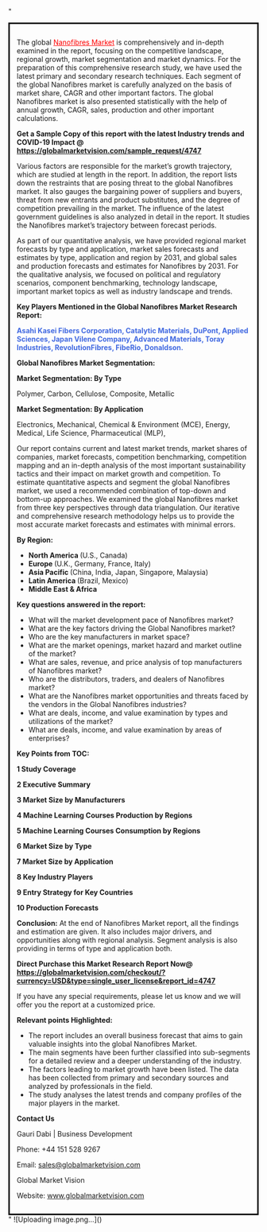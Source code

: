 "<div style='border: 3px solid black; padding: 1em;'>

The global <a style='color: #ff0000;' href='https://globalmarketvision.com/reports/global-nanofibres-market/4747'>Nanofibres Market</a> is comprehensively and in-depth examined in the report, focusing on the competitive landscape, regional growth, market segmentation and market dynamics. For the preparation of this comprehensive research study, we have used the latest primary and secondary research techniques. Each segment of the global Nanofibres market is carefully analyzed on the basis of market share, CAGR and other important factors. The global Nanofibres market is also presented statistically with the help of annual growth, CAGR, sales, production and other important calculations.

<strong>Get a Sample Copy of this report with the latest Industry trends and COVID-19 Impact @</strong><strong> <a style='color: #ff0000;' href='https://globalmarketvision.com/sample_request/4747?utm_source=linkedinPulse&utm_medium=Dhiraj&utm_campaign=Dhiraj'><strong>https://globalmarketvision.com/sample_request/4747 </strong></a></strong>

Various factors are responsible for the market’s growth trajectory, which are studied at length in the report. In addition, the report lists down the restraints that are posing threat to the global Nanofibres market. It also gauges the bargaining power of suppliers and buyers, threat from new entrants and product substitutes, and the degree of competition prevailing in the market. The influence of the latest government guidelines is also analyzed in detail in the report. It studies the Nanofibres market’s trajectory between forecast periods.

As part of our quantitative analysis, we have provided regional market forecasts by type and application, market sales forecasts and estimates by type, application and region by 2031, and global sales and production forecasts and estimates for Nanofibres by 2031. For the qualitative analysis, we focused on political and regulatory scenarios, component benchmarking, technology landscape, important market topics as well as industry landscape and trends.

<strong>Key Players Mentioned in the Global Nanofibres Market Research Report:</strong>

<strong style='color: #4169e1;'>Asahi Kasei Fibers Corporation, Catalytic Materials, DuPont, Applied Sciences, Japan Vilene Company, Advanced Materials, Toray Industries, RevolutionFibres, FibeRio, Donaldson.

</strong>

<strong>Global Nanofibres Market Segmentation:</strong>

<strong>Market Segmentation: By Type</strong>

Polymer, Carbon, Cellulose, Composite, Metallic

<strong>Market Segmentation: By Application</strong>

Electronics, Mechanical, Chemical & Environment (MCE), Energy, Medical, Life Science, Pharmaceutical (MLP),

Our report contains current and latest market trends, market shares of companies, market forecasts, competition benchmarking, competition mapping and an in-depth analysis of the most important sustainability tactics and their impact on market growth and competition. To estimate quantitative aspects and segment the global Nanofibres market, we used a recommended combination of top-down and bottom-up approaches. We examined the global Nanofibres market from three key perspectives through data triangulation. Our iterative and comprehensive research methodology helps us to provide the most accurate market forecasts and estimates with minimal errors.

<strong>By Region:</strong>
<ul>
  <li><strong> North America </strong>(U.S., Canada)</li>
  <li><strong> Europe </strong>(U.K., Germany, France, Italy)</li>
  <li><strong> Asia Pacific </strong>(China, India, Japan, Singapore, Malaysia)</li>
  <li><strong> Latin America </strong>(Brazil, Mexico)</li>
  <li><strong> Middle East &amp; Africa</strong></li>
</ul>
<strong>Key questions answered in the report:</strong>
<ul>
  <li>What will the market development pace of Nanofibres market?</li>
  <li>What are the key factors driving the Global Nanofibres market?</li>
  <li>Who are the key manufacturers in market space?</li>
  <li>What are the market openings, market hazard and market outline of the market?</li>
  <li>What are sales, revenue, and price analysis of top manufacturers of Nanofibres market?</li>
  <li>Who are the distributors, traders, and dealers of Nanofibres market?</li>
  <li>What are the Nanofibres market opportunities and threats faced by the vendors in the Global Nanofibres industries?</li>
  <li>What are deals, income, and value examination by types and utilizations of the market?</li>
  <li>What are deals, income, and value examination by areas of enterprises?</li>
</ul>
<strong>Key Points from TOC:</strong>

<strong>1 Study Coverage</strong>

<strong>2 Executive Summary</strong>

<strong>3 Market Size by Manufacturers</strong>

<strong>4 Machine Learning Courses Production by Regions</strong>

<strong>5 Machine Learning Courses Consumption by Regions</strong>

<strong>6 Market Size by Type</strong>

<strong>7 Market Size by Application</strong>

<strong>8 Key Industry Players</strong>

<strong>9 Entry Strategy for Key Countries</strong>

<strong>10 Production Forecasts</strong>

<strong>Conclusion:</strong> At the end of Nanofibres Market report, all the findings and estimation are given. It also includes major drivers, and opportunities along with regional analysis. Segment analysis is also providing in terms of type and application both.

<strong>Direct Purchase this Market Research Report Now</strong><strong>@</strong><strong> <strong><a style='color: #ff0000;' href='https://globalmarketvision.com/checkout/?currency=USD&type=single_user_license&report_id=4747?utm_source=linkedinPulse&utm_medium=Dhiraj&utm_campaign=Dhiraj'>https://globalmarketvision.com/checkout/?currency=USD&type=single_user_license&report_id=4747</a></strong></strong>

If you have any special requirements, please let us know and we will offer you the report at a customized price.

<strong>Relevant points Highlighted:</strong>
<ul>
  <li>The report includes an overall business forecast that aims to gain valuable insights into the global Nanofibres Market.</li>
  <li>The main segments have been further classified into sub-segments for a detailed review and a deeper understanding of the industry.</li>
  <li>The factors leading to market growth have been listed. The data has been collected from primary and secondary sources and analyzed by professionals in the field.</li>
  <li>The study analyses the latest trends and company profiles of the major players in the market.</li>
</ul>
<strong>Contact Us</strong>

Gauri Dabi | Business Development

Phone: +44 151 528 9267

Email: <a href='mailto:sales@globalmarketvision.com'>sales@globalmarketvision.com</a>

Global Market Vision

Website: <a href='http://www.globalmarketvision.com/'>www.globalmarketvision.com</a>

</div>"
![Uploading image.png…]()
